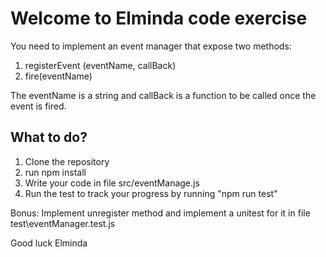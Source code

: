 # Welcome to Elminda code exercise

You need to implement an event manager that expose two methods:
 1. registerEvent (eventName, callBack)
 2. fire(eventName)
 
The eventName is a string and callBack is a function to be called once the event is fired.

## What to do?

1. Clone the repository 
2. run npm install
3. Write your code in file src/eventManage.js
4. Run the test to track your progress by running "npm run test"

Bonus:
Implement unregister method and implement a unitest for it in file test\eventManager.test.js 

Good luck
Elminda